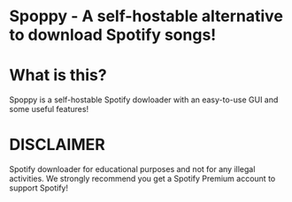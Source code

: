 # Spoppy - A self-hostable alternative to download Spotify songs!

# What is this?
Spoppy is a self-hostable Spotify dowloader with an easy-to-use GUI and some useful features!

# DISCLAIMER
Spotify downloader for educational purposes and not for any illegal activities.
We strongly recommend you get a Spotify Premium account to support Spotify!

